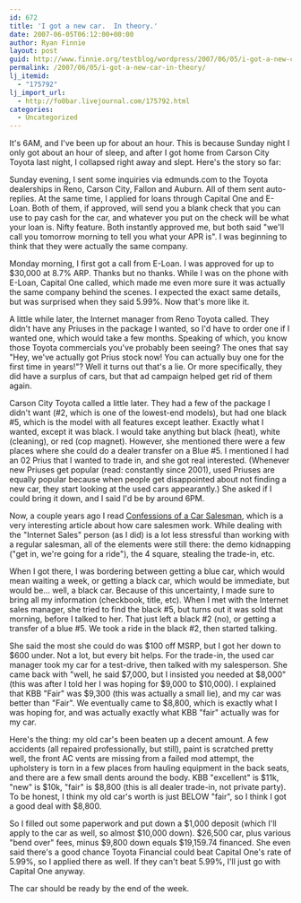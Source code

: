```yaml
---
id: 672
title: 'I got a new car.  In theory.'
date: 2007-06-05T06:12:00+00:00
author: Ryan Finnie
layout: post
guid: http://www.finnie.org/testblog/wordpress/2007/06/05/i-got-a-new-car-in-theory/
permalink: /2007/06/05/i-got-a-new-car-in-theory/
lj_itemid:
  - "175792"
lj_import_url:
  - http://fo0bar.livejournal.com/175792.html
categories:
  - Uncategorized
---
```

It's 6AM, and I've been up for about an hour. This is because Sunday night I only got about an hour of sleep, and after I got home from Carson City Toyota last night, I collapsed right away and slept. Here's the story so far:

Sunday evening, I sent some inquiries via edmunds.com to the Toyota dealerships in Reno, Carson City, Fallon and Auburn. All of them sent auto-replies. At the same time, I applied for loans through Capital One and E-Loan. Both of them, if approved, will send you a blank check that you can use to pay cash for the car, and whatever you put on the check will be what your loan is. Nifty feature. Both instantly approved me, but both said "we'll call you tomorrow morning to tell you what your APR is". I was beginning to think that they were actually the same company.

Monday morning, I first got a call from E-Loan. I was approved for up to $30,000 at 8.7% ARP. Thanks but no thanks. While I was on the phone with E-Loan, Capital One called, which made me even more sure it was actually the same company behind the scenes. I expected the exact same details, but was surprised when they said 5.99%. Now that's more like it.

A little while later, the Internet manager from Reno Toyota called. They didn't have any Priuses in the package I wanted, so I'd have to order one if I wanted one, which would take a few months. Speaking of which, you know those Toyota commercials you've probably been seeing? The ones that say "Hey, we've actually got Prius stock now! You can actually buy one for the first time in years!"? Well it turns out that's a lie. Or more specifically, they did have a surplus of cars, but that ad campaign helped get rid of them again.

Carson City Toyota called a little later. They had a few of the package I didn't want (#2, which is one of the lowest-end models), but had one black #5, which is the model with all features except leather. Exactly what I wanted, except it was black. I would take anything but black (heat), white (cleaning), or red (cop magnet). However, she mentioned there were a few places where she could do a dealer transfer on a Blue #5. I mentioned I had an 02 Prius that I wanted to trade in, and she got real interested. (Whenever new Priuses get popular (read: constantly since 2001), used Priuses are equally popular because when people get disappointed about not finding a new car, they start looking at the used cars appearantly.) She asked if I could bring it down, and I said I'd be by around 6PM.

Now, a couple years ago I read [Confessions of a Car Salesman](http://www.edmunds.com/advice/buying/articles/42962/article.html), which is a very interesting article about how care salesmen work. While dealing with the "Internet Sales" person (as I did) is a lot less stressful than working with a regular salesman, all of the elements were still there: the demo kidnapping ("get in, we're going for a ride"), the 4 square, stealing the trade-in, etc.

When I got there, I was bordering between getting a blue car, which would mean waiting a week, or getting a black car, which would be immediate, but would be... well, a black car. Because of this uncertainty, I made sure to bring all my information (checkbook, title, etc). When I met with the Internet sales manager, she tried to find the black #5, but turns out it was sold that morning, before I talked to her. That just left a black #2 (no), or getting a transfer of a blue #5. We took a ride in the black #2, then started talking.

She said the most she could do was $100 off MSRP, but I got her down to $600 under. Not a lot, but every bit helps. For the trade-in, the used car manager took my car for a test-drive, then talked with my salesperson. She came back with "well, he said $7,000, but I insisted you needed at $8,000" (this was after I told her I was hoping for $9,000 to $10,000). I explained that KBB "Fair" was $9,300 (this was actually a small lie), and my car was better than "Fair". We eventually came to $8,800, which is exactly what I was hoping for, and was actually exactly what KBB "fair" actually was for my car.

Here's the thing: my old car's been beaten up a decent amount. A few accidents (all repaired professionally, but still), paint is scratched pretty well, the front AC vents are missing from a failed mod attempt, the upholstery is torn in a few places from hauling equipment in the back seats, and there are a few small dents around the body. KBB "excellent" is $11k, "new" is $10k, "fair" is $8,800 (this is all dealer trade-in, not private party). To be honest, I think my old car's worth is just BELOW "fair", so I think I got a good deal with $8,800.

So I filled out some paperwork and put down a $1,000 deposit (which I'll apply to the car as well, so almost $10,000 down). $26,500 car, plus various "bend over" fees, minus $9,800 down equals $19,159.74 financed. She even said there's a good chance Toyota Financial could beat Capital One's rate of 5.99%, so I applied there as well. If they can't beat 5.99%, I'll just go with Capital One anyway.

The car should be ready by the end of the week.
